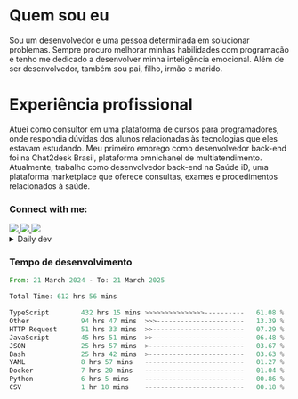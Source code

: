 # Quem sou eu
Sou um desenvolvedor e uma pessoa determinada em solucionar problemas. Sempre procuro melhorar minhas habilidades com programação e tenho me dedicado a desenvolver minha inteligência emocional. Além de ser desenvolvedor, também sou pai, filho, irmão e marido.

# Experiência profissional
Atuei como consultor em uma plataforma de cursos para programadores, onde respondia dúvidas dos alunos relacionadas às tecnologias que eles estavam estudando.
Meu primeiro emprego como desenvolvedor back-end foi na Chat2desk Brasil, plataforma omnichanel de multiatendimento.
Atualmente, trabalho como desenvolvedor back-end na Saúde iD, uma plataforma marketplace que oferece consultas, exames e procedimentos relacionados à saúde.

### Connect with me:
<a href="https://www.linkedin.com/in/theusmoreira" target="_blank" >
<img src="https://img.shields.io/badge/linkedin-%230077B5.svg?&style=for-the-badge&logo=linkedin&logoColor=white ">
</a>
<a href="https://www.instagram.com/matheus.s.moreira/" target="_blank">
<img src="https://img.shields.io/badge/instagram-%23E4405F.svg?&style=for-the-badge&logo=instagram&logoColor=white">
</a>
<a href="mailto:matheussm301@gmail.com"  target="_blank">
<img src="https://img.shields.io/badge/gmail-%23E4405F.svg?&style=for-the-badge&logo=gmail&logoColor=white">
</a>


<details>
  <summary>Daily dev </summary>
<p>
  <a href="https://app.daily.dev/matheussantos"><img src="https://github.com/matheus-santos-moreira/matheus-santos-moreira/blob/master/devcard.svg" width="200" alt="Matheus Santos's Dev Card"/></a>
 </p>
</details>

<h3>Tempo de desenvolvimento</h3>

<!--START_SECTION:waka-->

```rust
From: 21 March 2024 - To: 21 March 2025

Total Time: 612 hrs 56 mins

TypeScript        432 hrs 15 mins >>>>>>>>>>>>>>>----------   61.08 %
Other             94 hrs 47 mins  >>>----------------------   13.39 %
HTTP Request      51 hrs 33 mins  >>-----------------------   07.29 %
JavaScript        45 hrs 51 mins  >>-----------------------   06.48 %
JSON              25 hrs 57 mins  >------------------------   03.67 %
Bash              25 hrs 42 mins  >------------------------   03.63 %
YAML              8 hrs 57 mins   -------------------------   01.27 %
Docker            7 hrs 20 mins   -------------------------   01.04 %
Python            6 hrs 5 mins    -------------------------   00.86 %
CSV               1 hr 18 mins    -------------------------   00.18 %
```

<!--END_SECTION:waka-->
